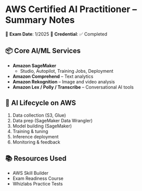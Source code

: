 # AWS Certified AI Practitioner – Summary Notes

🧠 **Exam Date**: 1/2025
📜 **Credential**: ✅ Completed

## 📦 Core AI/ML Services

- **Amazon SageMaker**
  - Studio, Autopilot, Training Jobs, Deployment
- **Amazon Comprehend** – Text analytics
- **Amazon Rekognition** – Image and video analysis
- **Amazon Lex / Polly / Transcribe** – Conversational AI tools

## 🔁 AI Lifecycle on AWS

1. Data collection (S3, Glue)
2. Data prep (SageMaker Data Wrangler)
3. Model building (SageMaker)
4. Training & tuning
5. Inference deployment
6. Monitoring & feedback

## 📚 Resources Used

- AWS Skill Builder
- Exam Readiness Course
- Whizlabs Practice Tests
